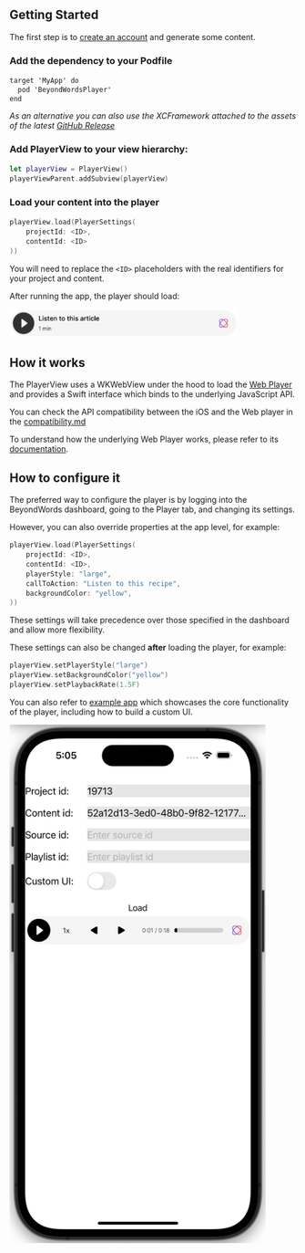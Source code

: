 ## Getting Started

The first step is to [create an account](https://dash.beyondwords.io/auth/signup)
and generate some content.

### Add the dependency to your Podfile

```podspec
target 'MyApp' do
  pod 'BeyondWordsPlayer'
end
```

*As an alternative you can also use the XCFramework attached to the assets of the latest [GitHub Release](https://github.com/beyondwords-io/player-ios/releases/)*

### Add PlayerView to your view hierarchy:

```Swift
let playerView = PlayerView()
playerViewParent.addSubview(playerView)
```

### Load your content into the player

```Swift
playerView.load(PlayerSettings(
    projectId: <ID>,
    contentId: <ID>
))
```

You will need to replace the `<ID>` placeholders with the real identifiers for
your project and content.

After running the app, the player should load:

<img src="https://github.com/beyondwords-io/player/raw/main/doc/images/standard-player.png" width="400px" />

## How it works

The PlayerView uses a WKWebView under the hood to load the [Web Player](https://github.com/BeyondWords-io/player) 
and provides a Swift interface which binds to the underlying JavaScript API.

You can check the API compatibility between the iOS and the Web player in the [compatibility.md](./compatibility.md)

To understand how the underlying Web Player works, please refer to its [documentation](https://github.com/beyondwords-io/player/blob/main/doc/getting-started.md#how-it-works).

## How to configure it

The preferred way to configure the player is by logging into the BeyondWords
dashboard, going to the Player tab, and changing its settings.

However, you can also override properties at the app level, for example:

```Swift
playerView.load(PlayerSettings(
    projectId: <ID>,
    contentId: <ID>,
    playerStyle: "large",
    callToAction: "Listen to this recipe",
    backgroundColor: "yellow",
))
```

These settings will take precedence over those specified in the dashboard and
allow more flexibility.

These settings can also be changed **after** loading the player, for example:

```Swift
playerView.setPlayerStyle("large")
playerView.setBackgroundColor("yellow")
playerView.setPlaybackRate(1.5F)
```

You can also refer to [example app](../Example) which showcases the core functionality of the player, including how to build a custom UI.

<img src="./images/example-app.png" width="450px" />
